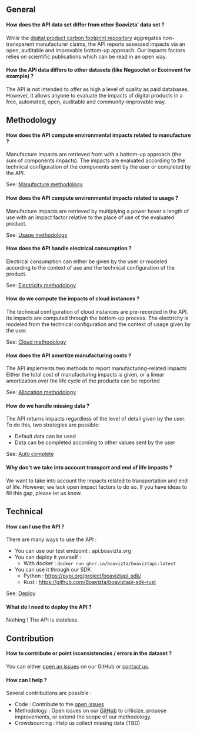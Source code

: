 ## General

#### How does the API data set differ from other Boavizta' data set ?
While the [digital product carbon footprint repository](https://github.com/Boavizta/environmental-footprint-data) aggregates non-transparent manufacturer claims, the API reports assessed impacts via an open, auditable and improvable bottom-up approach. 
Our impacts factors relies on scientific publications which can be read in an open way.

#### How the API data differs to other datasets (like Negaoctet or Ecoinvent for example) ?
The API is not intended to offer as high a level of quality as paid databases. However, it allows anyone to evaluate the impacts of digital products in a free, automated, open, auditable and community-improvable way.

## Methodology

#### How does the API compute environmental impacts related to manufacture ?

Manufacture impacts are retrieved from with a bottom-up approach (the sum of components impacts). The impacts are evaluated according to the technical configuration of the components sent by the user or completed by the API.

See: [Manufacture methodology](./Explanations/manufacture_methodology.md)


#### How does the API compute environmental impacts related to usage ?

Manufacture impacts are retrieved by multiplying a power hover a length of use with an impact factor relative to the place of use of the evaluated product.

See: [Usage methodology](Explanations/usage/usage.md)

#### How does the API handle electrical consumption ?

Electrical consumption can either be given by the user or modeled according to the context of use and the technical configuration of the product. 

See: [Electricity methodology](Explanations/usage/elec_conso.md)

#### How do we compute the impacts of cloud instances ?

The technical configuration of cloud instances are pre-recorded in the API.
Its impacts are computed through the bottom-up process. The electricity is modeled from the technical configuration and the context of usage given by the user.

See: [Cloud methodology](Explanations/devices/cloud.md)

#### How does the API amortize manufacturing costs ?
The API implements two methods to report manufacturing-related impacts
Either the total cost of manufacturing impacts is given, or a linear amortization over the life cycle of the products can be reported 

See: [Allocation methodology](Explanations/manufacture_methodology/#allocation)

#### How do we handle missing data ?
The API returns impacts regardless of the level of detail given by the user. To do this, two strategies are possible: 

* Default data can be used
* Data can be completed according to other values sent by the user

See: [Auto complete](Explanations/auto_complete.md)

#### Why don't we take into account transport and end of life impacts ?

We want to take into account the impacts related to transportation and end of life. However, we lack open impact factors to do so. If you have ideas to fill this gap, please let us know.

## Technical

#### How can I use the API ?

There are many ways to use the API :

* You can use our test endpoint : api.boavizta.org 
* You can deploy it yourself : 
  * With docker : ```docker run ghcr.io/boavizta/boaviztapi:latest```
* You can use it through our SDK
  * Python : https://pypi.org/project/boaviztapi-sdk/
  * Rust : https://github.com/Boavizta/boaviztapi-sdk-rust

See: [Deploy](Reference/deploy.md)

#### What do I need to deploy the API ?

Nothing ! The API is stateless.

## Contribution

#### How to contribute or point inconsistencies / errors in the dataset ?

You can either [open an issues](https://github.com/Boavizta/boaviztapi/issues) on our GitHub or [contact us](https://boavizta.org/contact).

#### How can I help ?

Several contributions are possible :

* Code : Contribute to the [open issues](https://github.com/Boavizta/boaviztapi/issues)
* Methodology : Open issues on our [GitHub](https://github.com/Boavizta/boaviztapi/) to criticize, propose improvements, or extend the scope of our methodology.
* Crowdsourcing : Help us collect missing data (TBD)
